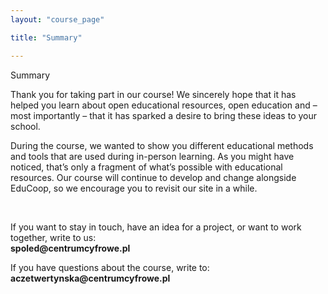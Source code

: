 ```yaml
---
layout: "course_page"

title: "Summary"

---
```


<div class="text-center screen-title">
Summary
</div>

<div class="screen-content">
  <p>
  Thank you for taking part in our course! We sincerely hope that it has helped you learn about open educational resources, open education and – most importantly – that it has sparked a desire to bring these ideas to your school.
  </p>
  
  <p>
During the course, we wanted to show you different educational methods and tools that are used during in-person learning. As you might have noticed, that’s only a fragment of what’s possible with educational resources. Our course will continue to develop and change alongside EduCoop, so we encourage you to revisit our site in a while.

  </p>
  &nbsp;
   <p>
 If you want to stay in touch, have an idea for a project, or want to work together, write to us: <br/> <strong>spoled@centrumcyfrowe.pl</strong>
  </p>
<p>
If you have questions about the course, write to:
 <br/> <strong>aczetwertynska@centrumcyfrowe.pl</strong>
</p>

</div> 

